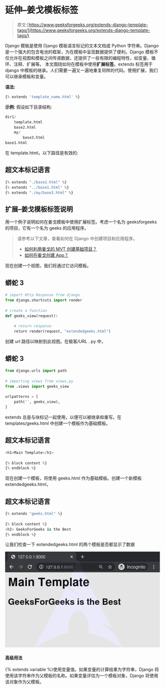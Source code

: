 # 延伸–姜戈模板标签

> 原文:[https://www.geeksforgeeks.org/extends-django-template-tags/](https://www.geeksforgeeks.org/extends-django-template-tags/)

Django 模板是使用 Django 模板语言标记的文本文档或 Python 字符串。Django 是一个强大的包含电池的框架，为在模板中呈现数据提供了便利。Django 模板不仅允许在视图和模板之间传递数据，还提供了一些有限的编程特性，如变量、循环、注释、扩展等。
本文围绕如何在模板中使用**扩展标签**。extends 标签用于 django 中模板的继承。人们需要一遍又一遍地重复同样的代码。使用扩展，我们可以继承模板和变量。

**语法:**

```py
{% extends 'template_name.html' %} 
```

**示例:**
假设如下目录结构:

```py
dir1/
    template.html
    base2.html
    my/
        base3.html
base1.html
```

在 template.html，以下路径是有效的:

## 超文本标记语言

```py
{% extends "./base2.html" %}
{% extends "../base1.html" %}
{% extends "./my/base3.html" %}
```

## 扩展–姜戈模板标签说明

用一个例子说明如何在姜戈模板中使用扩展标签。考虑一个名为 geeksforgeeks 的项目，它有一个名为 geeks 的应用程序。

> 请参考以下文章，查看如何在 Django 中创建项目和应用程序。
> 
> *   [如何利用姜戈的 MVT 创建基础项目？](https://www.geeksforgeeks.org/how-to-create-a-basic-project-using-mvt-in-django/)
> *   [如何在姜戈创建 App？](https://www.geeksforgeeks.org/how-to-create-an-app-in-django/)

现在创建一个视图，我们将通过它访问模板。

## 蟒蛇 3

```py
# import Http Response from django
from django.shortcuts import render

# create a function
def geeks_view(request):

    # return response
    return render(request, "extendedgeeks.html")
```

创建 url 路径以映射到此视图。在极客/URL . py 中，

## 蟒蛇 3

```py
from django.urls import path

# importing views from views.py
from .views import geeks_view

urlpatterns = [
    path('', geeks_view),
]
```

extends 总是与块标记一起使用，以便可以被继承和重写。在 templates/geeks.html 中创建一个模板作为基础模板。

## 超文本标记语言

```py
<h1>Main Template</h1>

{% block content %}
{% endblock %}
```

现在创建一个模板，将使用 geeks.html 作为基础模板。创建一个新模板 extendedgeeks.html，

## 超文本标记语言

```py
{% extends "geeks.html" %}

{% block content %}
<h2> GeeksForGeeks is the Best
{% endblock %}
```

让我们检查一下 extendedgeeks.html 的两个模板是否都显示了数据

![extends-django-templates-tags](img/65bd673c0accecf3d6f7c1062d51790d.png)

#### 高级用法

{% extends variable %}使用变量值。如果变量的计算结果为字符串，Django 将使用该字符串作为父模板的名称。如果变量评估为一个模板对象，Django 将使用该对象作为父模板。